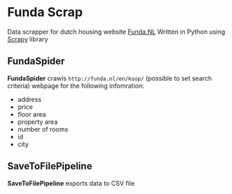 # Funda Scrap
Data scrapper for dutch housing website [Funda.NL](http://funda.nl/)
Written in Python using [Scrapy](https://scrapy.org/) library

## FundaSpider
**FundaSpider** crawls `http://funda.nl/en/koop/` (possible to set search criteria) webpage for the following infomration:
- address
- price
- floor area
- property area
- number of rooms
- id
- city

## SaveToFilePipeline
**SaveToFilePipeline** exports data to CSV file
